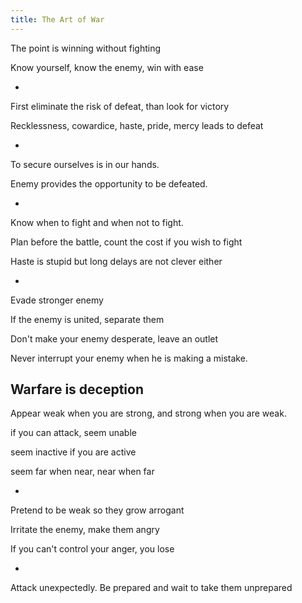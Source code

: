 ```yaml
---
title: The Art of War
---
```



The point is winning without fighting

Know yourself, know the enemy, win with ease

-

First eliminate the risk of defeat, than look for victory 

Recklessness, cowardice, haste, pride, mercy leads to defeat

-

To secure ourselves is in our hands. 

Enemy provides the opportunity to be defeated. 

-


Know when to fight and when not to fight. 

Plan before the battle, count the cost if you wish to fight 

Haste is stupid but long delays are not clever either

-

Evade stronger enemy

If the enemy is united, separate them 

Don't make your enemy desperate, leave an outlet 

Never interrupt your enemy when he is making a mistake.


## Warfare is deception 

Appear weak when you are strong, and strong when you are weak.

if you can attack, seem unable 

seem inactive if you are active 

seem far when near, near when far 

-

Pretend to be weak so they grow arrogant 

Irritate the enemy, make them angry

If you can't control your anger, you lose 

-

Attack unexpectedly. Be prepared and wait to take them unprepared




